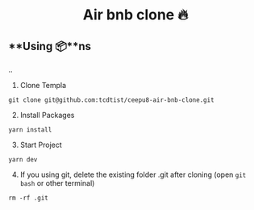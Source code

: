 <h1 align='center'> Air bnb clone 🔥</h1>

## **Using 📦**ns
..
1. Clone Templa
```
git clone git@github.com:tcdtist/ceepu8-air-bnb-clone.git
```

2. Install Packages

```
yarn install
```

3. Start Project

```
yarn dev
```

4. If you using git, delete the existing folder .git after cloning (open `git bash` or other terminal)

```
rm -rf .git
